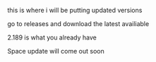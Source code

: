 this is where i will be putting updated versions

go to releases and download the latest availiable 

2.189 is what you already have 

Space update will come out soon
